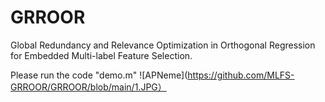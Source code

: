 # GRROOR
Global Redundancy and Relevance Optimization in Orthogonal Regression for Embedded Multi-label Feature Selection.

Please run the code "demo.m"
![APNeme](https://github.com/MLFS-GRROOR/GRROOR/blob/main/1.JPG）
